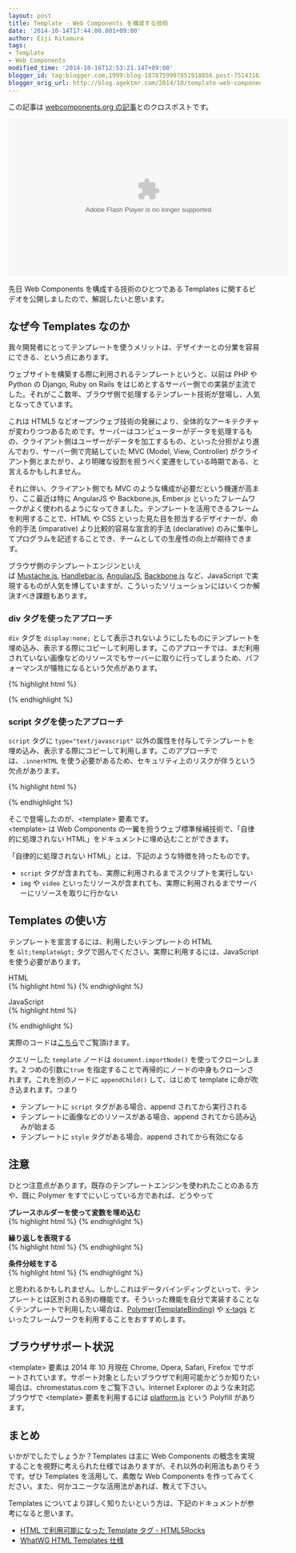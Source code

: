 ```yaml
---
layout: post
title: Template - Web Components を構成する技術
date: '2014-10-14T17:44:00.001+09:00'
author: Eiji Kitamura
tags:
- Template
- Web Components
modified_time: '2014-10-16T12:53:21.147+09:00'
blogger_id: tag:blogger.com,1999:blog-1878759997851918856.post-7514316136270000024
blogger_orig_url: http://blog.agektmr.com/2014/10/template-web-components.html
---
```


この記事は [webcomponents.org の記事](http://webcomponents.org/articles/introduction-to-template-element/)とのクロスポストです。   
  
<div class="separator" style="clear: both; text-align: center;"><object class="BLOGGER-youtube-video" classid="clsid:D27CDB6E-AE6D-11cf-96B8-444553540000" codebase="http://download.macromedia.com/pub/shockwave/cabs/flash/swflash.cab#version=6,0,40,0" data-thumbnail-src="https://ytimg.googleusercontent.com/vi/qC5xK6H0GlQ/0.jpg" height="315" width="560"><param name="movie" value="https://youtube.googleapis.com/v/qC5xK6H0GlQ&source=uds" /><param name="bgcolor" value="#FFFFFF" /><param name="allowFullScreen" value="true" /><embed width="560" height="315"  src="https://youtube.googleapis.com/v/qC5xK6H0GlQ&source=uds" type="application/x-shockwave-flash" allowfullscreen="true"></embed></object></div>
  
先日 Web Components を構成する技術のひとつである Templates に関するビデオを公開しましたので、解説したいと思います。  

## なぜ今 Templates なのか
我々開発者にとってテンプレートを使うメリットは、デザイナーとの分業を容易にできる、という点にあります。  
  
ウェブサイトを構築する際に利用されるテンプレートというと、以前は PHP や Python の Django, Ruby on Rails をはじめとするサーバー側での実装が主流でした。それがここ数年、ブラウザ側で処理するテンプレート技術が登場し、人気となってきています。   
  
これは HTML5 などオープンウェブ技術の発展により、全体的なアーキテクチャが変わりつつあるためです。サーバーはコンピューターがデータを処理するもの、クライアント側はユーザーがデータを加工するもの、といった分担がより進んでおり、サーバー側で完結していた MVC (Model, View, Controller) がクライアント側とまたがり、より明確な役割を担うべく変遷をしている時期である、と言えるかもしれません。  
  
それに伴い、クライアント側でも MVC のような構成が必要だという機運が高まり、ここ最近は特に AngularJS や Backbone.js, Ember.js といったフレームワークがよく使われるようになってきました。テンプレートを活用できるフレームを利用することで、HTML や CSS といった見た目を担当するデザイナーが、命令的手法 (imparative) より比較的容易な宣言的手法 (declarative) のみに集中してプログラムを記述することでき、チームとしての生産性の向上が期待できます。  
  
ブラウザ側のテンプレートエンジンといえば [Mustache.js](http://mustache.github.io/), [Handlebar.js](http://handlebarsjs.com/), [AngularJS](https://angularjs.org/), [Backbone.js](http://backbonejs.org/) など、JavaScript で実現するものが人気を博していますが、こういったソリューションにはいくつか解決すべき課題もあります。   

### div タグを使ったアプローチ
`div` タグを `display:none;` として表示されないようにしたものにテンプレートを埋め込み、表示する際にコピーして利用します。このアプローチでは、まだ利用されていない画像などのリソースでもサーバーに取りに行ってしまうため、パフォーマンスが犠牲になるという欠点があります。  

{% highlight html %}
<div style="display:none;">
  <div>
    <h1>Web Components</h1>
    <img src="http://webcomponents.org/img/logo.svg">
  </div>
</div>
{% endhighlight %}

### script タグを使ったアプローチ
`script` タグに `type="text/javascript"` 以外の属性を付与してテンプレートを埋め込み、表示する際にコピーして利用します。このアプローチでは、`.innerHTML` を使う必要があるため、セキュリティ上のリスクが伴うという欠点があります。  

{% highlight html %}
<script type="text/template">
  <div>
    <h1>Web Components</h1>
    <img src="http://webcomponents.org/img/logo.svg">
  </div>
</script>
{% endhighlight %}

そこで登場したのが、&lt;template&gt; 要素です。   
&lt;template&gt; は Web Components の一翼を担うウェブ標準候補技術で、「自律的に処理されない HTML」をドキュメントに埋め込むことができます。   
  
「自律的に処理されない HTML」とは、下記のような特徴を持ったものです。   

* `script` タグが含まれても、実際に利用されるまでスクリプトを実行しない
* `img` や `video` といったリソースが含まれても、実際に利用されるまでサーバーにリソースを取りに行かない

## Templates の使い方
テンプレートを宣言するには、利用したいテンプレートの HTML を `&lt;template&gt;` タグで囲んでください。実際に利用するには、JavaScript を使う必要があります。   
  
HTML  
{% highlight html %}
<template id="template">
  <style>
    ...
  </style>
  <div id="container">
    <img src="http://webcomponents.org/img/logo.svg">
  </div>
</template>
{% endhighlight %}
  
JavaScript  
{% highlight html %}
<script>
  var template = document.querySelector('#template');
  var clone = document.importNode(template.content, true);
  var host = document.querySelector('#host');
  host.appendChild(clone);
</script>
<div id="host"></div>
{% endhighlight %}
  
実際のコードは[こちら](http://jsbin.com/qaxiw/6/edit)でご覧頂けます。  
  
クエリーした `template` ノードは `document.importNode()` を使ってクローンします。2 つめの引数に`true` を指定することで再帰的にノードの中身もクローンされます。これを別のノードに `appendChild()` して、はじめて template に命が吹き込まれます。つまり   

* テンプレートに `script` タグがある場合、append されてから実行される
* テンプレートに画像などのリソースがある場合、append されてから読み込みが始まる
* テンプレートに `style` タグがある場合、append されてから有効になる

## 注意
ひとつ注意点があります。既存のテンプレートエンジンを使われたことのある方や、既に Polymer をすでにいじっている方であれば、どうやって   
  
**プレースホルダーを使って変数を埋め込む**  
{% highlight html %}
<template bind="{{items}}"></template>
{% endhighlight %}

**繰り返しを表現する**  
{% highlight html %}
<template repeat="{{item in items}}"></template>
{% endhighlight %}

**条件分岐をする**  
{% highlight html %}
<template if="{{item.active}}"></template>
{% endhighlight %}
  
と思われるかもしれません。しかしこれはデータバインディングといって、テンプレートとは区別される別の機能です。そういった機能を自分で実装することなくテンプレートで利用したい場合は、[Polymer](http://www.polymer-project.org/)([TemplateBinding](https://github.com/Polymer/TemplateBinding)) や [x-tags](http://www.x-tags.org/) といったフレームワークを利用することをおすすめします。   

## ブラウザサポート状況
&lt;template&gt; 要素は 2014 年 10 月現在 Chrome, Opera, Safari, Firefox でサポートされています。サポート対象としたいブラウザで利用可能かどうか知りたい場合は、chromestatus.com をご覧下さい。Internet Explorer のような未対応ブラウザで &lt;template&gt; 要素を利用するには [platform.js](https://github.com/polymer/platform) という Polyfill があります。   

## まとめ
いかがでしたでしょうか？Templates は主に Web Components の概念を実現することを視野に考えられた仕様ではありますが、それ以外の利用法もありそうです。ぜひ Templates を活用して、素敵な Web Components を作ってみてください。また、何かユニークな活用法があれば、教えて下さい。   
  
Templates についてより詳しく知りたいという方は、下記のドキュメントが参考になると思います。   

* [HTML で利用可能になった Template タグ - HTML5Rocks](http://goo.gl/JEIWir)
* [WhatWG HTML Templates 仕様](http://www.whatwg.org/specs/web-apps/current-work/multipage/scripting-1.html#the-template-element)
